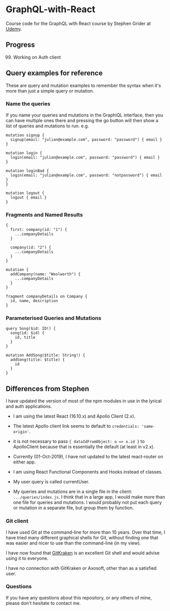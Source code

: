 # GraphQL-with-React

Course code for the GraphQL with React course by Stephen Grider at
[Udemy](https://www.udemy.com/graphql-with-react-course/).

## Progress

99. Working on Auth client

## Query examples for reference

These are query and mutation examples to remember the syntax when it's more than
just a simple query or mutation.

### Name the queries

If you name your queries and mutations in the GraphiQL interface, then you can have
multiple ones there and pressing the go button will then show a list of queries and
mutations to run. e.g.

```
mutation signup {
  signup(email: "julian@example.com", password: "password") { email }
}

mutation login {
  login(email: "julian@example.com", password: "password") { email }
}

mutation loginBad {
  login(email: "julian@example.com", password: "notpassword") { email }
}

mutation logout {
  logout { email }
}
```

### Fragments and Named Results
```
{
  first: company(id: "1") {
    ...companyDetails
  }

  company(id: "2") {
    ...companyDetails
  }
}

mutation {
  addCompany(name: "Woolworth") {
    ...companyDetails
  }
}

fragment companyDetails on Company {
  id, name, description
}
```

### Parameterised Queries and Mutations
```
query Song($id: ID!) {
  song(id: $id) {
    id, title
  }
}

mutation AddSong($title: String!) {
  addSong(title: $title) {
    id
  }
}
```

## Differences from Stephen

I have updated the version of most of the npm modules in use in the lyrical and
auth applications.

* I am using the latest React (16.10.x) and Apollo Client (2.x).

* The latest Apollo client link seems to default to `credentials: 'same-origin'`.

* it is not necessary to pass `{ dataIdFromObject: o => o.id }` to ApolloClient because that is essentially the default (at least in v2.x).

* Currently (01-Oct-2019), I have not updated to the latest react-router on either app.

* I am using React Functional Components and Hooks instead of classes.

* My user query is called currentUser.

* My queries and mutations are in a single file in the client: `.../queries/index.js`. I think that in a large app, I would make more than one file for queries and mutations. I would probably not put each query or mutation in a separate file, but group them by function.

### Git client

I have used Git at the command-line for more than 10 years. Over that time,
I have tried many different graphical shells for Git, without finding one
that was easier and nicer to use than the command-line (in my view).

I have now found that [GitKraken](https://www.gitkraken.com) is an excellent
Git shell and would advise using it to everyone.

I have no connection with GitKraken or Axosoft, other than as a satisfied user.

### Questions

If you have any questions about this repository, or any others of mine, please
don't hesitate to contact me.
